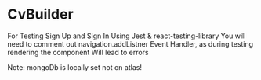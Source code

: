 # CvBuilder


For Testing Sign Up and Sign In Using Jest & react-testing-library You will need to comment out navigation.addListner Event Handler,
as during testing rendering the component Will lead to errors 

Note:
mongoDb is locally set not on atlas!




